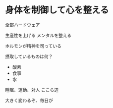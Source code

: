# 身体を制御して心を整える
全部ハードウェア

生産性を上げる
メンタルを整える

ホルモンが精神を司っている

摂取しているものは何？
- 酸素
- 食事
- 水

睡眠、運動、対人
ここら辺

大きく変わるぞ、毎日が
